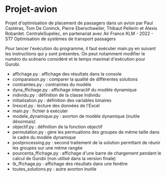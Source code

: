 # Projet-avion
Projet d'optimisation de placement de passagers dans un avion par Paul Castéras, Tom De Coninck, Pierre Eberschweiler, Thibaut Pellerin et Alexis Robardet.
CentraleSupélec, en partenariat avec Air France KLM - 2022 - ST7 Optimisation de systèmes de transport passagers

Pour lancer l'exécution du programme, il faut exécuter main.py en suivant les instructions qui y sont présentes. On peut notamment modifier le numéro du scénario considéré et le temps maximal d'exécution pour Gurobi.

- affichage.py : affichage des résultats dans la console
- comparaison.py : comparer la qualité de différentes solutions
- contraintes.py : contraintes du modèle
- dyna_ffichage.py : affichage interactif du modèle dynamique
- individu.py : définition de la classe Individu
- initialisation.py : définition des variables binaires
- lirexcel.py : lecture des données de l'Excel
- main.py : fichier à exécuter
- modele_dynamique.py : avorton de modèle dynamique (inutile désormais)
- objectif.py : définition de la fonction objectif
- permutation.py : gère les permuations des groupes de même taille dans le cadre du modèle dynamique
- postprocessing.py : second traitement de la solution permttant de réunir les groupes sur une même rangée
- pourcenta_ffichage.py : affichage d'une barre de chargement pendant le calcul de Gurobi (non utilisé dans la version finale)
- tk_ffichage.py : affichage des résultats dans une fenêtre
- toutes_solutions.py : autre avorton inutile
